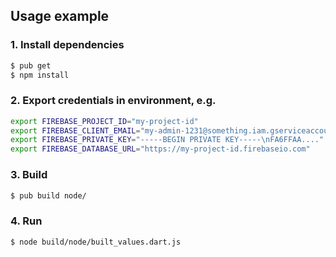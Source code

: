 ## Usage example

### 1. Install dependencies

```bash
$ pub get
$ npm install
```

### 2. Export credentials in environment, e.g.

```bash
export FIREBASE_PROJECT_ID="my-project-id"
export FIREBASE_CLIENT_EMAIL="my-admin-1231@something.iam.gserviceaccount.com"
export FIREBASE_PRIVATE_KEY="-----BEGIN PRIVATE KEY-----\nFA6FFAA...."
export FIREBASE_DATABASE_URL="https://my-project-id.firebaseio.com"
```

### 3. Build

```bash
$ pub build node/
```

### 4. Run

```bash
$ node build/node/built_values.dart.js
```
